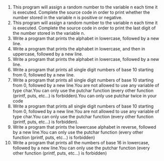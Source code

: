 1. This program will assign a random number to the variable n each time it is executed. Complete the source code in order to print whether the number stored in the variable n is positive or negative.
2. This program will assign a random number to the variable n each time it is executed. Complete the source code in order to print the last digit of the number stored in the variable n.
3. Write a program that prints the alphabet in lowercase, followed by a new line.
4. Write a program that prints the alphabet in lowercase, and then in uppercase, followed by a new line.
5. Write a program that prints the alphabet in lowercase, followed by a new line.
6. Write a program that prints all single digit numbers of base 10 starting from 0, followed by a new line.
7. Write a program that prints all single digit numbers of base 10 starting from 0, followed by a new line.You are not allowed to use any variable of type char.You can only use the putchar function (every other function (printf, puts, etc…) is forbidden).You can only use putchar twice in your code
8. Write a program that prints all single digit numbers of base 10 starting from 0, followed by a new line.You are not allowed to use any variable of type char.You can only use the putchar function (every other function (printf, puts, etc…) is forbidden).
9. Write a program that prints the lowercase alphabet in reverse, followed by a new line.You can only use the putchar function (every other function (printf, puts, etc…) is forbidden)
10. Write a program that prints all the numbers of base 16 in lowercase, followed by a new line.You can only use the putchar function (every other function (printf, puts, etc…) is forbidden)
